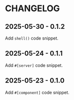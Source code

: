 # CHANGELOG

## 2025-05-30 - 0.1.2

Add `shell()` code snippet.

## 2025-05-24 - 0.1.1

Add `#[server]` code snippet.

## 2025-05-23 - 0.1.0

Add `#[component]` code snippet.
